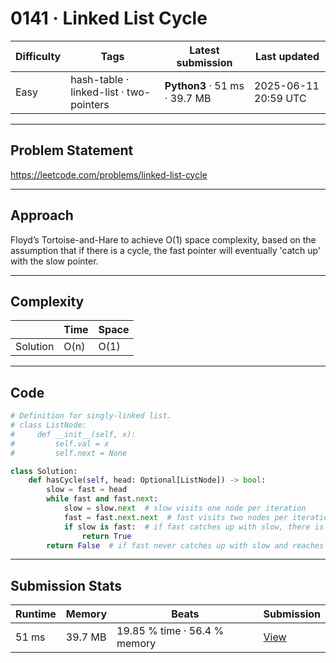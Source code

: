 # 0141 · Linked List Cycle

| Difficulty | Tags | Latest submission | Last updated |
| --- | --- | --- | --- |
| Easy | hash-table · linked-list · two-pointers | **Python3** · 51 ms · 39.7 MB | 2025-06-11 20:59 UTC |

---

## Problem Statement
https://leetcode.com/problems/linked-list-cycle

---

## Approach
Floyd’s Tortoise-and-Hare to achieve O(1) space complexity, based on the assumption that if there is a cycle, the fast pointer will eventually 'catch up' with the slow pointer.

---

## Complexity
| | Time | Space |
|---|---|---|
| Solution | O(n) | O(1) |

---

## Code

```python
# Definition for singly-linked list.
# class ListNode:
#     def __init__(self, x):
#         self.val = x
#         self.next = None

class Solution:
    def hasCycle(self, head: Optional[ListNode]) -> bool:
        slow = fast = head
        while fast and fast.next:
            slow = slow.next  # slow visits one node per iteration
            fast = fast.next.next  # fast visits two nodes per iteration
            if slow is fast:  # if fast catches up with slow, there is a cycle
                return True
        return False  # if fast never catches up with slow and reaches the end, there is no cycle
```

---

## Submission Stats
| Runtime | Memory | Beats | Submission |
| --- | --- | --- | --- |
| 51 ms | 39.7 MB | 19.85 % time · 56.4 % memory | [View](https://leetcode.com/problems/linked-list-cycle/submissions/1661249084/) |
